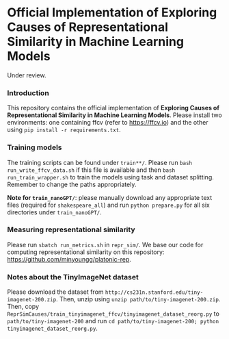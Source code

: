 # Official Implementation of **Exploring Causes of Representational Similarity in Machine Learning Models**
Under review.

### Introduction
This repository contains the official implementation of **Exploring Causes of Representational Similarity in Machine Learning Models**. Please install two environments: one containing ffcv (refer to https://ffcv.io) and the other using `pip install -r requirements.txt`. 

### Training models
The training scripts can be found under `train**/`. Please run `bash run_write_ffcv_data.sh` if this file is available and then `bash run_train_wrapper.sh` to train the models using task and dataset splitting. Remember to change the paths appropriately. 

**Note for `train_nanoGPT/`**: please manually download any appropriate text files (required for `shakespeare_all`) and run `python prepare.py` for all six directories under `train_nanoGPT/`. 

### Measuring representational similarity
Please run `sbatch run_metrics.sh` in `repr_sim/`. We base our code for computing representational similarity on this repository: https://github.com/minyoungg/platonic-rep. 

### Notes about the TinyImageNet dataset
Please download the dataset from `http://cs231n.stanford.edu/tiny-imagenet-200.zip`. Then, unzip using `unzip path/to/tiny-imagenet-200.zip`. Then, copy `ReprSimCauses/train_tinyimagenet_ffcv/tinyimagenet_dataset_reorg.py` to `path/to/tiny-imagenet-200` and run `cd path/to/tiny-imagenet-200; python tinyimagenet_dataset_reorg.py`. 